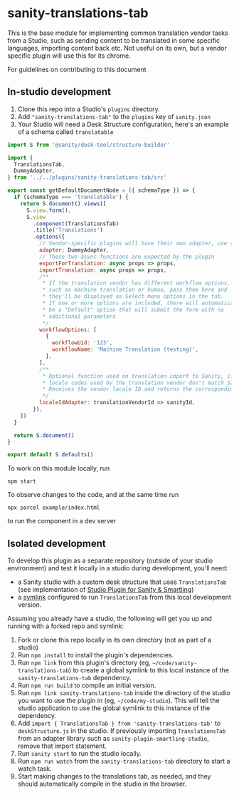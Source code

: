 # sanity-translations-tab

This is the base module for implementing common translation vendor tasks from a Studio, such as sending content to be translated in some specific languages, importing content back etc. Not useful on its own, but a vendor specific plugin will use this for its chrome.

For guidelines on contributing to this document

## In-studio development

1. Clone this repo into a Studio's `plugins` directory.
2. Add `"sanity-translations-tab"` to the `plugins` key of `sanity.json`
3. Your Studio will need a Desk Structure configuration, here's an example of a schema called `translatable`

```js
import S from '@sanity/desk-tool/structure-builder'

import {
  TranslationsTab,
  DummyAdapter,
} from '../../plugins/sanity-translations-tab/src'

export const getDefaultDocumentNode = ({ schemaType }) => {
  if (schemaType === 'translatable') {
    return S.document().views([
      S.view.form(),
      S.view
        .component(TranslationsTab)
        .title('Translations')
        .options({
          // Vendor-specific plugins will have their own adapter, use this for dev
          adapter: DummyAdapter,
          // These two async functions are expected by the plugin
          exportForTranslation: async props => props,
          importTranslation: async props => props,
          /**
           * If the translation vendor has different workflow options,
           * such as machine translation or human, pass them here and
           * they'll be displayed as Select menu options in the tab.
           * If one or more options are included, there will automatically
           * be a "Default" option that will submit the form with no
           * additional parameters
           */
          workflowOptions: [
            {
              workflowUid: '123',
              workflowName: 'Machine Translation (testing)',
            },
          ],
          /**
           * Optional function used on translation import to Sanity, if the
           * locale codes used by the translation vendor don't match Sanity's.
           * Receives the vendor locale ID and returns the corresponding Sanity id.
           */
          localeIdAdapter: translationVendorId => sanityId,
        }),
    ])
  }

  return S.document()
}

export default S.defaults()
```

To work on this module locally, run

```
npm start
```

To observe changes to the code, and at the same time run

```
npx parcel example/index.html
```

to run the component in a dev server

## Isolated development

To develop this plugin as a separate repository (outside of your studio environment) and test it locally in a studio during development, you'll need:

- a Sanity studio with a custom desk structure that uses `TranslationsTab` (see implementation of [Studio Plugin for Sanity & Smartling](https://github.com/sanity-io/sanity-plugin-studio-smartling))
- a [symlink](https://medium.com/dailyjs/how-to-use-npm-link-7375b6219557) configured to run `TranslationsTab` from this local development version.

Assuming you already have a studio, the following will get you up and running with a forked repo and symlink:

1. Fork or clone this repo locally in its own directory (not as part of a studio)
2. Run `npm install` to install the plugin's dependencies.
3. Run `npm link` from this plugin's directory (eg, `~/code/sanity-translations-tab`) to create a global symlink to this local instance of the `sanity-translations-tab` dependency.
4. Run `npm run build` to compile an initial version.
5. Run `npm link sanity-translations-tab` inside the directory of the studio you want to use the plugin in (eg, `~/code/my-studio`). This will tell the studio application to use the global symlink to this instance of the dependency.
6. Add `import { TranslationsTab } from 'sanity-translations-tab'` to `deskStructure.js` in the studio. If previously importing `TranslationsTab` from an adapter library such as `sanity-plugin-smartling-studio`, remove that import statement.
7. Run `sanity start` to run the studio locally.
8. Run `npm run watch` from the `sanity-translations-tab` directory to start a watch task.
9. Start making changes to the translations tab, as needed, and they should automatically compile in the studio in the browser.
